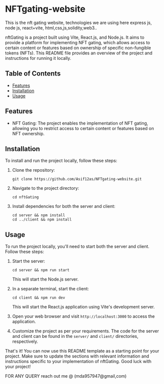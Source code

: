 # NFTgating-website
This is the nft gating website, technologies we are using here express js, node js, react+vite, html,css,js,solidity,web3..

nftGating is a project built using Vite, React.js, and Node.js. It aims to provide a platform for implementing NFT gating, which allows access to certain content or features based on ownership of specific non-fungible tokens (NFTs). This README file provides an overview of the project and instructions for running it locally.

## Table of Contents
- [Features](#features)
- [Installation](#installation)
- [Usage](#usage)

## Features

- NFT Gating: The project enables the implementation of NFT gating, allowing you to restrict access to certain content or features based on NFT ownership.

## Installation

To install and run the project locally, follow these steps:

1. Clone the repository:

   ```
   git clone https://github.com/Asif12as/NFTgating-website.git
   ```

2. Navigate to the project directory:

   ```
   cd nftGating
   ```

3. Install dependencies for both the server and client:

   ```
   cd server && npm install
   cd ../client && npm install
   ```

## Usage

To run the project locally, you'll need to start both the server and client. Follow these steps:

1. Start the server:

   ```
   cd server && npm run start
   ```

   This will start the Node.js server.

2. In a separate terminal, start the client:

   ```
   cd client && npm run dev
   ```

   This will start the React.js application using Vite's development server.

3. Open your web browser and visit `http://localhost:3000` to access the application.

4. Customize the project as per your requirements. The code for the server and client can be found in the `server/` and `client/` directories, respectively.

That's it! You can now use this README template as a starting point for your project. Make sure to update the sections with relevant information and instructions specific to your implementation of nftGating. Good luck with your project!



FOR ANY QUERY reach out me @ (mda957947@gmail,com)
